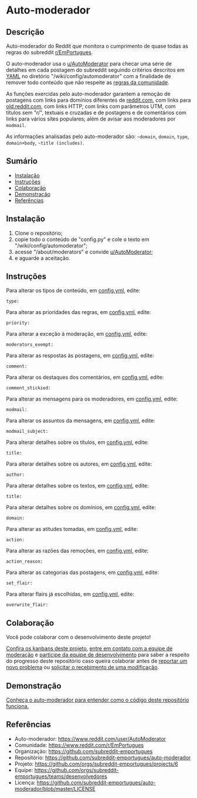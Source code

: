 # Auto-moderador

## Descrição
Auto-moderador do Reddit que monitora o cumprimento de quase todas as regras do subreddit [r/EmPortugues](https://www.reddit.com/r/EmPortugues/).

O auto-moderador usa o [u/AutoModerator](https://www.reddit.com/user/AutoModerator/) para checar uma série de detalhes em cada postagem do subreddit seguindo critérios descritos em [YAML](https://pt.wikipedia.org/wiki/YAML) no diretório "/wiki/config/automoderator" com a finalidade de remover todo conteúdo que não respeite as [regras da comunidade](https://www.reddit.com/r/EmPortugues/about/wiki/rules).

As funções exercidas pelo auto-moderador garantem a remoção de postagens com links para domínios diferentes de [reddit.com](https://www.reddit.com/), com links para [old.reddit.com](https://old.reddit.com/), com links HTTP, com links com parâmetros UTM, com títulos sem "r/", textuais e cruzadas e de postagens e de comentários com links para vários sites populares; além de avisar aos moderadores por `modmail`.

As informações analisadas pelo auto-moderador são: `~domain`, `domain`, `type`, `domain+body`, `~title (includes)`.

## Sumário
* [Instalação](#Instalação)
* [Instruções](#Instruções)
* [Colaboração](#Colaboração)
* [Demonstração](#Demonstração)
* [Referências](#Referências)

## Instalação
1. Clone o repositório;
2. copie todo o conteúdo de "config.py" e cole o texto em "/wiki/config/automoderator";
3. acesse "/about/moderators" e convide [u/AutoModerator](https://www.reddit.com/user/AutoModerator);
4. e aguarde a aceitação.

## Instruções
Para alterar os tipos de conteúdo, em [config.yml](https://github.com/subreddit-emportugues/auto-moderador/blob/master/config.yml), edite:
```
type:
```

Para alterar as prioridades das regras, em [config.yml](https://github.com/subreddit-emportugues/auto-moderador/blob/master/config.yml), edite:
```
priority:
```

Para alterar a exceção à moderação, em [config.yml](https://github.com/subreddit-emportugues/auto-moderador/blob/master/config.yml), edite:
```
moderators_exempt:
```

Para alterar as respostas às postagens, em [config.yml](https://github.com/subreddit-emportugues/auto-moderador/blob/master/config.yml), edite:
```
comment:
```

Para alterar os destaques dos comentários, em [config.yml](https://github.com/subreddit-emportugues/auto-moderador/blob/master/config.yml), edite:
```
comment_stickied:
```

Para alterar as mensagens para os moderadores, em [config.yml](https://github.com/subreddit-emportugues/auto-moderador/blob/master/config.yml), edite:
```
modmail:
```

Para alterar os assuntos da mensagens, em [config.yml](https://github.com/subreddit-emportugues/auto-moderador/blob/master/config.yml), edite:
```
modmail_subject:
```

Para alterar detalhes sobre os títulos, em [config.yml](https://github.com/subreddit-emportugues/auto-moderador/blob/master/config.yml), edite:
```
title:
```

Para alterar detalhes sobre os autores, em [config.yml](https://github.com/subreddit-emportugues/auto-moderador/blob/master/config.yml), edite:
```
author:
```

Para alterar detalhes sobre os textos, em [config.yml](https://github.com/subreddit-emportugues/auto-moderador/blob/master/config.yml), edite:
```
title:
```

Para alterar detalhes sobre os domínios, em [config.yml](https://github.com/subreddit-emportugues/auto-moderador/blob/master/config.yml), edite:
```
domain:
```

Para alterar as atitudes tomadas, em [config.yml](https://github.com/subreddit-emportugues/auto-moderador/blob/master/config.yml), edite:
```
action:
```

Para alterar as razões das remoções, em [config.yml](https://github.com/subreddit-emportugues/auto-moderador/blob/master/config.yml), edite:
```
action_reason:
```

Para alterar as categorias das postagens, em [config.yml](https://github.com/subreddit-emportugues/auto-moderador/blob/master/config.yml), edite:
```
set_flair:
```

Para alterar flairs já escolhidas, em [config.yml](https://github.com/subreddit-emportugues/auto-moderador/blob/master/config.yml), edite:
```
overwrite_flair:
```

## Colaboração

Você pode colaborar com o desenvolvimento deste projeto! 

[Confira os kanbans deste projeto](https://github.com/orgs/subreddit-emportugues/projects/6), [entre em contato com a equipe de moderação](https://reddit.com/message/compose?to=/r/EmPortugues) e [participe da equipe de desenvolvimento](https://github.com/orgs/subreddit-emportugues/teams/desenvolvedores) para saber a respeito do progresso deste repositório caso queira colaborar antes de [reportar um novo problema](https://github.com/subreddit-emportugues/auto-moderador/issues) ou [solicitar o recebimento de uma modificação](https://github.com/subreddit-emportugues/auto-moderador/pulls).

## Demonstração

[Conheça o auto-moderador para entender como o código deste repositório funciona.](https://www.reddit.com/user/AutoModerator)

## Referências

* Auto-moderador: https://www.reddit.com/user/AutoModerator
* Comunidade: https://www.reddit.com/r/EmPortugues
* Organização: https://github.com/subreddit-emportugues
* Repositório: https://github.com/subreddit-emportugues/auto-moderador
* Projeto: https://github.com/orgs/subreddit-emportugues/projects/6
* Equipe: https://github.com/orgs/subreddit-emportugues/teams/desenvolvedores
* Licença: https://github.com/subreddit-emportugues/auto-moderador/blob/master/LICENSE
